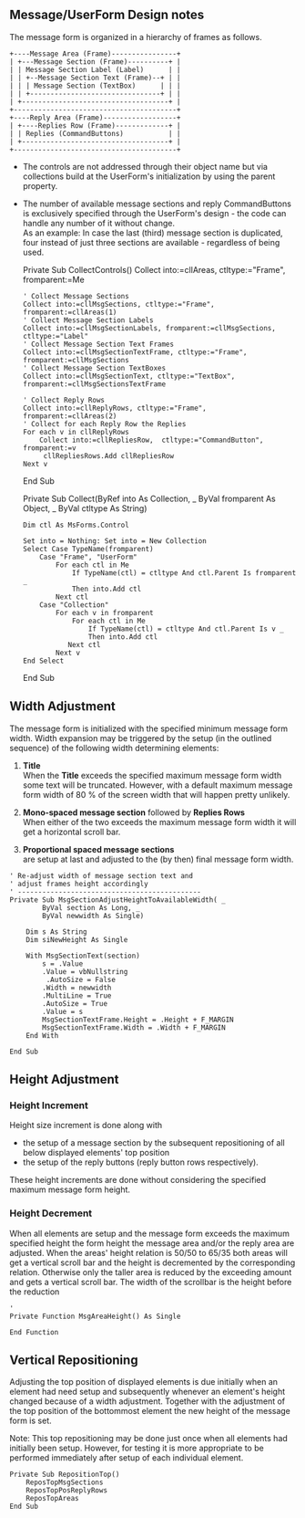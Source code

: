 ## Message/UserForm Design notes
The message form is organized in a hierarchy of frames as follows.

    +----Message Area (Frame)----------------+
    | +---Message Section (Frame)----------+ |
    | | Message Section Label (Label)      | |
    | | +--Message Section Text (Frame)--+ | |
    | | | Message Section (TextBox)      | | |
    | | +--------------------------------+ | |
    | +------------------------------------+ |
    +----------------------------------------+
    +----Reply Area (Frame)------------------+
    | +----Replies Row (Frame)-------------+ |
    | | Replies (CommandButtons)           | |
    | +------------------------------------+ |
    +----------------------------------------+
  * The controls are not addressed through their object name but via collections build at the UserForm's initialization by using the parent property.
  * The number of available message sections and reply CommandButtons is exclusively specified through the UserForm's design - the code can handle any number of it without change.  
  As an example: In case the last (third) message section is duplicated, four instead of just three sections are available - regardless of being used.


    Private Sub CollectControls()
        Collect into:=cllAreas, ctltype:="Frame",  fromparent:=Me

        ' Collect Message Sections
        Collect into:=cllMsgSections, ctltype:="Frame", fromparent:=cllAreas(1)
        ' Collect Message Section Labels
        Collect into:=cllMsgSectionLabels, fromparent:=cllMsgSections, ctltype:="Label"
        ' Collect Message Section Text Frames
        Collect into:=cllMsgSectionTextFrame, ctltype:="Frame", fromparent:=cllMsgSections
        ' Collect Message Section TextBoxes
        Collect into:=cllMsgSectionText, ctltype:="TextBox", fromparent:=cllMsgSectionsTextFrame

        ' Collect Reply Rows
        Collect into:=cllReplyRows, ctltype:="Frame", fromparent:=cllAreas(2)
        ' Collect for each Reply Row the Replies
        For each v in cllReplyRows        
            Collect into:=cllRepliesRow,  ctltype:="CommandButton", fromparent:=v
             cllRepliesRows.Add cllRepliesRow       
        Next v

    End Sub

    Private Sub Collect(ByRef into As Collection, _
               ByVal fromparent As Object, _
               ByVal ctltype As String)

        Dim ctl As MsForms.Control    
         
        Set into = Nothing: Set into = New Collection
        Select Case TypeName(fromparent)
            Case "Frame", "UserForm"
                For each ctl in Me
                    If TypeName(ctl) = ctltype And ctl.Parent Is fromparent _
                    Then into.Add ctl
                Next ctl
            Case "Collection"
                For each v in fromparent
                    For each ctl in Me
                        If TypeName(ctl) = ctltype And ctl.Parent Is v _
                        Then into.Add ctl
                   Next ctl
                Next v
        End Select

    End Sub

## Width Adjustment
The message form is initialized with the specified minimum message form width. Width expansion may be  triggered by the setup (in the outlined sequence) of the following width determining elements:
  1. **Title**  
When the **Title** exceeds the specified  maximum message form width some text will be truncated. However, with a default maximum message form width of 80 % of the screen width that will happen pretty unlikely.

  2. **Mono-spaced message section** followed by **Replies Rows**  
When either of the two exceeds the maximum message form width it will get a horizontal scroll bar.

  3. **Proportional spaced message sections**  
are setup at last and adjusted to the (by then) final message form width.



    ' Re-adjust width of message section text and
    ' adjust frames height accordingly
    ' ---------------------------------------------
    Private Sub MsgSectionAdjustHeightToAvailableWidth( _
            ByVal section As Long, _
            ByVal newwidth As Single)

        Dim s As String
        Dim siNewHeight As Single
     
        With MsgSectionText(section)
            s = .Value
            .Value = vbNullstring
             .AutoSize = False
            .Width = newwidth
            .MultiLine = True
            .AutoSize = True
            .Value = s
            MsgSectionTextFrame.Height = .Height + F_MARGIN
            MsgSectionTextFrame.Width = .Width + F_MARGIN
        End With
        
    End Sub

## Height Adjustment
### Height Increment
Height size increment is done along with
- the setup of a message section by the subsequent repositioning of all below displayed elements' top position
- the setup of the reply buttons (reply button rows respectively).

These height increments are done without considering  the specified maximum message form height.

### Height Decrement
When all elements are setup and the message form exceeds the maximum specified height the form height the message area and/or the reply area are adjusted. When the areas' height relation is 50/50 to 65/35 both areas will get a vertical scroll bar and the height is decremented by the corresponding relation. Otherwise only the taller area is reduced by the exceeding amount and gets a vertical scroll bar. The width of the scrollbar is the height before the reduction 

    '   
    Private Function MsgAreaHeight() As Single
    
    End Function


## Vertical Repositioning
Adjusting the top position of displayed elements is due initially when an element had need setup and subsequently whenever an element's height changed because of a width adjustment. Together with the adjustment of the top position of the bottommost element the new height of the message form is set.

Note: This top repositioning may be done just once when all elements had initially been  setup. However, for testing it is more appropriate to be performed immediately after setup of each individual element.

    Private Sub RepositionTop()
        ReposTopMsgSections
        ReposTopPosReplyRows
        ReposTopAreas
    End Sub




